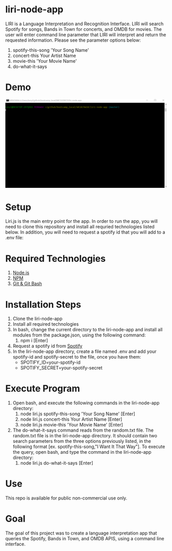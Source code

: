 # liri-node-app
LIRI is a Language Interpretation and Recognition Interface.  LIRI will search Spotify for songs, Bands in Town for concerts, and OMDB for movies.  The user will enter command line parameter that LIRI will interpret and return the requested information.  Please see the parameter options below:
1. spotify-this-song 'Your Song Name'
2. concert-this Your Artist Name
3. movie-this 'Your Movie Name' 
4. do-what-it-says
# Demo
![Liri Demo](./images/liri_demo.gif)<br/>
# Setup
Liri.js is the main entry point for the app.  In order to run the app, you will need to clone this repository and install all requried technologies listed below.  In addition, you will need to request a spotify id that you will add to a .env file:
# Required Technologies
1. [Node.js](https://nodejs.org/en/)<br/>
2. [NPM](https://www.npmjs.com/get-npm)<br/>
3. [Git & Git Bash](https://git-scm.com/downloads)<br/>
# Installation Steps
1. Clone the liri-node-app
2. Install all required technologies
3. In bash, change the current directory to the liri-node-app and install all modules from the package.json, using the following command:
    1. npm i [Enter]
4. Request a spotify id from [Spotify](https://developer.spotify.com/my-applications/#!/)
5. In the liri-node-app directory, create a file named .env and add your spotify-id and spotify-secret to the file, once you have them:
    * SPOTIFY_ID=your-spotify-id<br/>
    * SPOTIFY_SECRET=your-spotify-secret<br/>   
# Execute Program
1. Open bash, and execute the following commands in the liri-node-app directory:
    1. node liri.js spotify-this-song 'Your Song Name' [Enter]
    2. node liri.js concert-this Your Artist Name [Enter]
    3. node liri.js movie-this 'Your Movie Name' [Enter]
2. The do-what-it-says command reads from the random.txt file.  The random.txt file is in the liri-node-app directory.  It should contain two search parameters from the three options previously listed, in the following format [ex. spotify-this-song,"I Want It That Way"].  To execute the query, open bash, and type the command in the liri-node-app directory:
    1. node liri.js do-what-it-says [Enter]
# Use
This repo is available for public non-commercial use only.
# Goal
The goal of this project was to create a language interpretation app that queries the Spotify, Bands in Town, and OMDB APIS, using a command line interface.  
